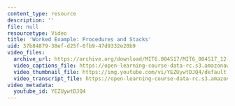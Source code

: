 ```yaml
---
content_type: resource
description: ''
file: null
resourcetype: Video
title: 'Worked Example: Procedures and Stacks'
uid: 37b84879-38ef-d25f-0fb9-47d9332e20b9
video_files:
  archive_url: https://archive.org/download/MIT6.004S17/MIT6_004S17_12-02-06-01_300k.mp4
  video_captions_file: https://open-learning-course-data-rc.s3.amazonaws.com/6-004-computation-structures-spring-2017/711a8f7adfe45ae1a228eaa12f7782f5_YEZUywtDJQ4.vtt
  video_thumbnail_file: https://img.youtube.com/vi/YEZUywtDJQ4/default.jpg
  video_transcript_file: https://open-learning-course-data-rc.s3.amazonaws.com/6-004-computation-structures-spring-2017/e721ed9aaf5156cf04a9bf124564f4a0_YEZUywtDJQ4.pdf
video_metadata:
  youtube_id: YEZUywtDJQ4
---
```

